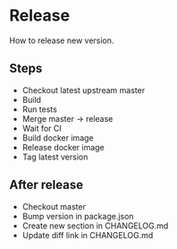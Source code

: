 # Release

How to release new version.

## Steps

- Checkout latest upstream master
- Build
- Run tests
- Merge master -> release
- Wait for CI
- Build docker image
- Release docker image
- Tag latest version

## After release

- Checkout master
- Bump version in package.json
- Create new section in CHANGELOG.md
- Update diff link in CHANGELOG.md

